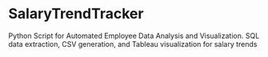 # SalaryTrendTracker
Python Script for Automated Employee Data Analysis and Visualization. SQL data extraction, CSV generation, and Tableau visualization for salary trends

